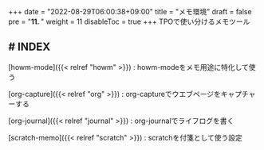 +++
date = "2022-08-29T06:00:38+09:00"
title = "メモ環境"
draft = false
pre = "<b>11. </b>"
weight = 11
disableToc = true
+++
TPOで使い分けるメモツール

## # INDEX

[howm-mode]({{< relref "howm" >}})
: howm-modeをメモ用途に特化して使う

[org-capture]({{< relref "org" >}})
: org-captureでウエブページをキャプチャーする

[org-journal]({{< relref "journal" >}})
: org-journalでライフログを書く

[scratch-memo]({{< relref "scratch" >}})
: scratchを付箋として使う設定


